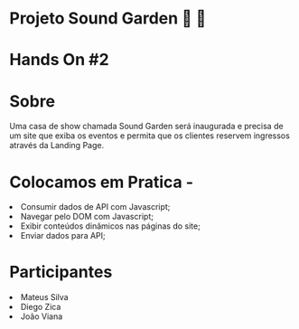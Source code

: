 # Projeto Sound Garden 🎵 🎸

# Hands On #2

# Sobre 

Uma casa de show chamada Sound Garden será
inaugurada e precisa de um site que exiba os eventos e
permita que os clientes reservem ingressos através da
Landing Page.

# Colocamos em Pratica -

<li> Consumir dados de API com Javascript;
<li> Navegar pelo DOM com Javascript;
<li> Exibir conteúdos dinâmicos nas páginas do site;
<li> Enviar dados para API;

# Participantes

  <li> Mateus Silva
  <li> Diego Zica
  <li> João Viana

